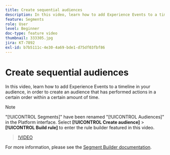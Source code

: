 ```yaml
---
title: Create sequential audiences
description: In this video, learn how to add Experience Events to a timeline in your audience, in order to create an audience that has performed actions in a certain order within a certain amount of time.
feature: Segments
role: User
level: Beginner
doc-type: feature video
thumbnail: 333305.jpg
jira: KT-7892
exl-id: b7b5111c-4e30-4a69-bde1-d75df03fbf86
---
```

# Create sequential audiences

In this video, learn how to add Experience Events to a timeline in your audience, in order to create an audience that has performed actions in a certain order within a certain amount of time.

>[!NOTE]
>
> "[!UICONTROL Segments]" have been renamed "[!UICONTROL Audiences]" in the Platform interface. Select **[!UICONTROL Create audience]** > **[!UICONTROL Build rule]** to enter the rule builder featured in this video.

>[!VIDEO](https://video.tv.adobe.com/v/333305/?quality=12&learn=on)

For more information, please see the [Segment Builder documentation](https://experienceleague.adobe.com/docs/experience-platform/segmentation/ui/segment-builder.html).

